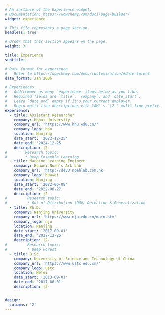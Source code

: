 ```yaml
---
# An instance of the Experience widget.
# Documentation: https://wowchemy.com/docs/page-builder/
widget: experience

# This file represents a page section.
headless: true

# Order that this section appears on the page.
weight: 3

title: Experience
subtitle:

# Date format for experience
#   Refer to https://wowchemy.com/docs/customization/#date-format
date_format: Jan 2006

# Experiences.
#   Add/remove as many `experience` items below as you like.
#   Required fields are `title`, `company`, and `date_start`.
#   Leave `date_end` empty if it's your current employer.
#   Begin multi-line descriptions with YAML's `|2-` multi-line prefix.
experience:
  - title: Assistant Researcher
    company: Hohai University
    company_url: 'https://www.hhu.edu.cn/'
    company_logo: hhu
    location: Nanjing
    date_start: '2022-12-25'
    date_end: '2024-12-25'
    description: |2-
#        Research topic: 
#        * Deep Ensemble Learning
  - title: Machine Learning Engineer
    company: Huawei Noah's Ark Lab
    company_url: 'http://dev3.noahlab.com.hk'
    company_logo: huawei
    location: Nanjing
    date_start: '2022-06-08'
    date_end: '2022-08-27'
    description: |2-
#         Research topic: 
#         * Out-of-Ditribution (OOD) Detection & Generalization
  - title: Ph.D.
    company: Nanjing University
    company_url: 'https://www.nju.edu.cn/main.htm'
    company_logo: nju
    location: Nanjing
    date_start: '2017-09-01'
    date_end: '2022-12-25'
    description: |2-
#         Research topic: 
#         * Deep Forest
  - title: B.Sc.
    company: University of Science and Technology of China
    company_url: 'https://www.ustc.edu.cn/'
    company_logo: ustc
    location: Hefei
    date_start: '2013-09-01'
    date_end: '2017-06-01'
    description: |2-


design:
  columns: '2'
---
```


